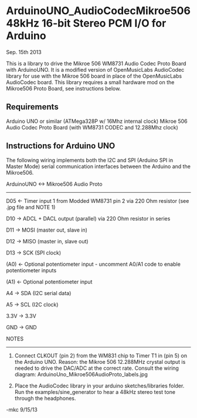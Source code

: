 ArduinoUNO_AudioCodecMikroe506 48kHz 16-bit Stereo PCM I/O for Arduino
======================================================================

Sep. 15th 2013

This is a library to drive the Mikroe 506 WM8731 Audio Codec Proto Board with ArduinoUNO.
It is a modified version of OpenMusicLabs AudioCodec library for use with the Mikroe 506 board in place of the OpenMusicLabs AudioCodec board. This library requires a small hardware mod on the Mikroe506 Proto Board, see instructions below.

Requirements
------------
Arduino UNO or similar (ATMega328P w/ 16Mhz internal clock)
Mikroe 506 Audio Codec Proto Board (with WM8731 CODEC and 12.288Mhz clock)

Instructions for Arduino UNO 
----------------------------

The following wiring implements both the I2C and SPI (Arduino SPI in Master Mode)
serial communication interfaces between the Arduino and the Mikroe506. 

ArduinoUNO <->   Mikroe506 Audio Proto
----------    ---------------------

D05    <-       Timer input 1 from Modded WM8731 pin 2 via 220 Ohm resistor (see .jpg file and NOTE 1)

D10    ->       ADCL + DACL output (parallel) via 220 Ohm resistor in series

D11    ->       MOSI (master out, slave in)

D12    ->       MISO (master in, slave out)

D13    ->       SCK  (SPI clock)

(A0)   <-       Optional potentiometer input - uncomment A0/A1 code to enable potentiometer inputs

(A1)   <-       Optional potentiometer input

A4     ->       SDA (I2C serial data)            

A5     ->       SCL (I2C clock)

3.3V   ->       3.3V

GND    ->       GND


NOTES

-----

1. Connect CLKOUT (pin 2) from the WM831 chip to Timer T1 in (pin 5) on the Arduino UNO. 
Reason: the Mikroe 506 12.288MHz crystal output is needed to drive the DAC/ADC at the correct rate.
Consult the wiring diagram: ArduinoUno_Mikroe506AudioProto_labels.jpg

2. Place the AudioCodec library in your arduino sketches/libraries folder. Run the examples/sine_generator to hear a 48kHz stereo test tone through the headphones.

-mkc 9/15/13


